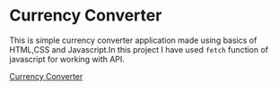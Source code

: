 # Currency Converter

 This is simple currency converter application made using basics of HTML,CSS and Javascript.In this project I have used `fetch` function of javascript for working with API.

 [Currency Converter](https://navneetshukl.github.io/Currency-Converter/)

